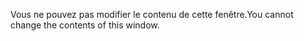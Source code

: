 <span data-ttu-id="0c7e8-101">Vous ne pouvez pas modifier le contenu de cette fenêtre.</span><span class="sxs-lookup"><span data-stu-id="0c7e8-101">You cannot change the contents of this window.</span></span>